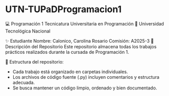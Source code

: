 # UTN-TUPaDProgramacion1
💻 Programación 1
Tecnicatura Universitaria en Programación
📍 Universidad Tecnológica Nacional

✨ Estudiante
Nombre: Calonico, Carolina Rosario
Comisión: A2025-3 
📂 Descripción del Repositorio
Este repositorio almacena todas los trabajos prácticos realizados durante la cursada de Programación 1.

📌 Estructura del repositorio:

- Cada trabajo está organizado en carpetas individuales.
- Los archivos de código fuente (.py) incluyen comentarios y estructura adecuada.
- Se busca mantener un código limpio, ordenado y bien documentado.
